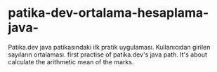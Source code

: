 # patika-dev-ortalama-hesaplama-java-
Patika.dev java patikasındaki ilk pratik uygulaması. Kullanıcıdan girilen sayıların ortalaması.
first practise of patika.dev's java path. It's about calculate the arithmetic mean of the marks.  
